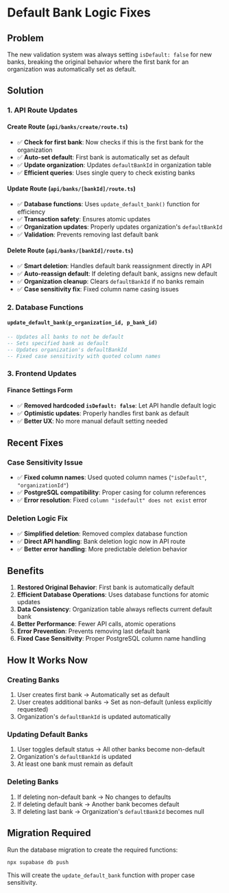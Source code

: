# Default Bank Logic Fixes

## Problem
The new validation system was always setting `isDefault: false` for new banks, breaking the original behavior where the first bank for an organization was automatically set as default.

## Solution

### 1. API Route Updates

#### Create Route (`api/banks/create/route.ts`)
- ✅ **Check for first bank**: Now checks if this is the first bank for the organization
- ✅ **Auto-set default**: First bank is automatically set as default
- ✅ **Update organization**: Updates `defaultBankId` in organization table
- ✅ **Efficient queries**: Uses single query to check existing banks

#### Update Route (`api/banks/[bankId]/route.ts`)
- ✅ **Database functions**: Uses `update_default_bank()` function for efficiency
- ✅ **Transaction safety**: Ensures atomic updates
- ✅ **Organization updates**: Properly updates organization's `defaultBankId`
- ✅ **Validation**: Prevents removing last default bank

#### Delete Route (`api/banks/[bankId]/route.ts`)
- ✅ **Smart deletion**: Handles default bank reassignment directly in API
- ✅ **Auto-reassign default**: If deleting default bank, assigns new default
- ✅ **Organization cleanup**: Clears `defaultBankId` if no banks remain
- ✅ **Case sensitivity fix**: Fixed column name casing issues

### 2. Database Functions

#### `update_default_bank(p_organization_id, p_bank_id)`
```sql
-- Updates all banks to not be default
-- Sets specified bank as default
-- Updates organization's defaultBankId
-- Fixed case sensitivity with quoted column names
```

### 3. Frontend Updates

#### Finance Settings Form
- ✅ **Removed hardcoded `isDefault: false`**: Let API handle default logic
- ✅ **Optimistic updates**: Properly handles first bank as default
- ✅ **Better UX**: No more manual default setting needed

## Recent Fixes

### Case Sensitivity Issue
- ✅ **Fixed column names**: Used quoted column names (`"isDefault"`, `"organizationId"`)
- ✅ **PostgreSQL compatibility**: Proper casing for column references
- ✅ **Error resolution**: Fixed `column "isdefault" does not exist` error

### Deletion Logic Fix
- ✅ **Simplified deletion**: Removed complex database function
- ✅ **Direct API handling**: Bank deletion logic now in API route
- ✅ **Better error handling**: More predictable deletion behavior

## Benefits

1. **Restored Original Behavior**: First bank is automatically default
2. **Efficient Database Operations**: Uses database functions for atomic updates
3. **Data Consistency**: Organization table always reflects current default bank
4. **Better Performance**: Fewer API calls, atomic operations
5. **Error Prevention**: Prevents removing last default bank
6. **Fixed Case Sensitivity**: Proper PostgreSQL column name handling

## How It Works Now

### Creating Banks
1. User creates first bank → Automatically set as default
2. User creates additional banks → Set as non-default (unless explicitly requested)
3. Organization's `defaultBankId` is updated automatically

### Updating Default Banks
1. User toggles default status → All other banks become non-default
2. Organization's `defaultBankId` is updated
3. At least one bank must remain as default

### Deleting Banks
1. If deleting non-default bank → No changes to defaults
2. If deleting default bank → Another bank becomes default
3. If deleting last bank → Organization's `defaultBankId` becomes null

## Migration Required

Run the database migration to create the required functions:
```bash
npx supabase db push
```

This will create the `update_default_bank` function with proper case sensitivity. 